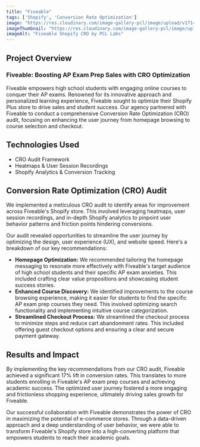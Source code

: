 ```yaml
---
title: "Fiveable"
tags: ['Shopify', 'Conversion Rate Optimization']
image: "https://res.cloudinary.com/image-gallery-pcl/image/upload/v1714789945/Blawby/Fiveable_Featured_migjx9.webp"
imageThumbnail: "https://res.cloudinary.com/image-gallery-pcl/image/upload/v1714791176/Blawby/Fiveable_seiqed.webp"
imageAlt: "Fiveable Shopify CRO by PCL Labs"
---
```


## Project Overview

### Fiveable: Boosting AP Exam Prep Sales with CRO Optimization

Fiveable empowers high school students with engaging online courses to conquer their AP exams. Renowned for its innovative approach and personalized learning experience, Fiveable sought to optimize their Shopify Plus store to drive sales and student success. Our agency partnered with Fiveable to conduct a comprehensive Conversion Rate Optimization (CRO) audit, focusing on enhancing the user journey from homepage browsing to course selection and checkout.

## Technologies Used

* CRO Audit Framework
* Heatmaps & User Session Recordings
* Shopify Analytics & Conversion Tracking

## Conversion Rate Optimization (CRO) Audit

We implemented a meticulous CRO audit to identify areas for improvement across Fiveable's Shopify store. This involved leveraging heatmaps, user session recordings, and in-depth Shopify analytics to pinpoint user behavior patterns and friction points hindering conversions.

Our audit revealed opportunities to streamline the user journey by optimizing the design, user experience (UX), and website speed. Here's a breakdown of our key recommendations:

* **Homepage Optimization:** We recommended tailoring the homepage messaging to resonate more effectively with Fiveable's target audience of high school students and their specific AP exam anxieties. This included crafting clear value propositions and showcasing student success stories.
* **Enhanced Course Discovery:** We identified improvements to the course browsing experience, making it easier for students to find the specific AP exam prep courses they need. This involved optimizing search functionality and implementing intuitive course categorization.
* **Streamlined Checkout Process:** We streamlined the checkout process to minimize steps and reduce cart abandonment rates. This included offering guest checkout options and ensuring a clear and secure payment gateway.

## Results and Impact

By implementing the key recommendations from our CRO audit, Fiveable achieved a significant 17% lift in conversion rates. This translates to more students enrolling in Fiveable's AP exam prep courses and achieving academic success. The optimized user journey fostered a more engaging and frictionless shopping experience, ultimately driving sales growth for Fiveable.

Our successful collaboration with Fiveable demonstrates the power of CRO in maximizing the potential of e-commerce stores. Through a data-driven approach and a deep understanding of user behavior, we were able to transform Fiveable's Shopify store into a high-converting platform that empowers students to reach their academic goals.